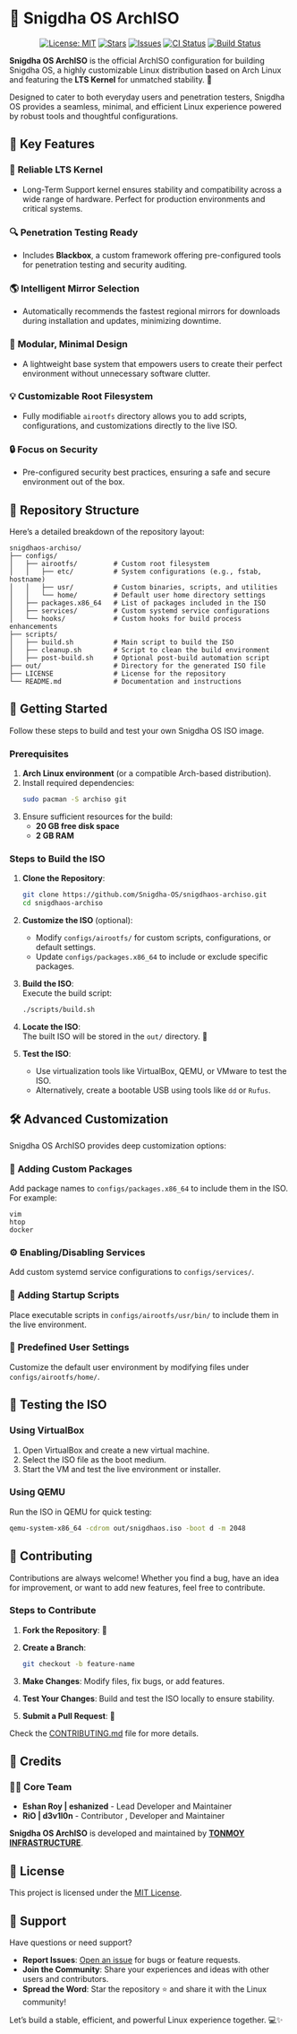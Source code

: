 # 🐧 Snigdha OS ArchISO  

<p align="center">
  <a href="LICENSE"><img src="https://img.shields.io/badge/License-MIT-yellow.svg?style=for-the-badge" alt="License: MIT"></a>
  <a href="https://github.com/Snigdha-OS/snigdhaos-archiso"><img src="https://img.shields.io/github/stars/Snigdha-OS/snigdhaos-archiso?style=for-the-badge" alt="Stars"></a>
  <a href="https://github.com/Snigdha-OS/snigdhaos-archiso/issues"><img src="https://img.shields.io/github/issues/Snigdha-OS/snigdhaos-archiso?style=for-the-badge" alt="Issues"></a>
  <a href="https://github.com/Snigdha-OS/snigdhaos-archiso/actions"><img src="https://img.shields.io/github/workflow/status/Snigdha-OS/snigdhaos-archiso/CI?style=for-the-badge" alt="CI Status"></a>
  <a href="https://github.com/Snigdha-OS/snigdhaos-archiso/actions?query=workflow%3A%22Build%22"><img src="https://img.shields.io/github/workflow/status/Snigdha-OS/snigdhaos-archiso/Build?style=for-the-badge" alt="Build Status"></a>
</p>

**Snigdha OS ArchISO** is the official ArchISO configuration for building Snigdha OS, a highly customizable Linux distribution based on Arch Linux and featuring the **LTS Kernel** for unmatched stability. 🚀  

Designed to cater to both everyday users and penetration testers, Snigdha OS provides a seamless, minimal, and efficient Linux experience powered by robust tools and thoughtful configurations.  

## 🌟 Key Features  

### 🎯 **Reliable LTS Kernel**  
- Long-Term Support kernel ensures stability and compatibility across a wide range of hardware. Perfect for production environments and critical systems.  

### 🔍 **Penetration Testing Ready**  
- Includes **Blackbox**, a custom framework offering pre-configured tools for penetration testing and security auditing.  

### 🌎 **Intelligent Mirror Selection**  
- Automatically recommends the fastest regional mirrors for downloads during installation and updates, minimizing downtime.  

### 🧩 **Modular, Minimal Design**  
- A lightweight base system that empowers users to create their perfect environment without unnecessary software clutter.  

### 💡 **Customizable Root Filesystem**  
- Fully modifiable `airootfs` directory allows you to add scripts, configurations, and customizations directly to the live ISO.  

### 🔒 **Focus on Security**  
- Pre-configured security best practices, ensuring a safe and secure environment out of the box.  

## 📂 Repository Structure  

Here’s a detailed breakdown of the repository layout:  

```
snigdhaos-archiso/  
├── configs/  
│   ├── airootfs/         # Custom root filesystem  
│   │   ├── etc/          # System configurations (e.g., fstab, hostname)  
│   │   ├── usr/          # Custom binaries, scripts, and utilities  
│   │   └── home/         # Default user home directory settings  
│   ├── packages.x86_64   # List of packages included in the ISO  
│   ├── services/         # Custom systemd service configurations  
│   └── hooks/            # Custom hooks for build process enhancements  
├── scripts/  
│   ├── build.sh          # Main script to build the ISO  
│   ├── cleanup.sh        # Script to clean the build environment  
│   ├── post-build.sh     # Optional post-build automation script  
├── out/                  # Directory for the generated ISO file  
├── LICENSE               # License for the repository  
└── README.md             # Documentation and instructions  
```  

## 🚀 Getting Started  

Follow these steps to build and test your own Snigdha OS ISO image.  

### Prerequisites  

1. **Arch Linux environment** (or a compatible Arch-based distribution).  
2. Install required dependencies:  
   ```bash
   sudo pacman -S archiso git
   ```  
3. Ensure sufficient resources for the build:  
   - **20 GB free disk space**  
   - **2 GB RAM**  

### Steps to Build the ISO  

1. **Clone the Repository**:  
   ```bash
   git clone https://github.com/Snigdha-OS/snigdhaos-archiso.git  
   cd snigdhaos-archiso  
   ```  

2. **Customize the ISO** (optional):  
   - Modify `configs/airootfs/` for custom scripts, configurations, or default settings.  
   - Update `configs/packages.x86_64` to include or exclude specific packages.  

3. **Build the ISO**:  
   Execute the build script:  
   ```bash
   ./scripts/build.sh  
   ```  

4. **Locate the ISO**:  
   The built ISO will be stored in the `out/` directory. 🎉  

5. **Test the ISO**:  
   - Use virtualization tools like VirtualBox, QEMU, or VMware to test the ISO.  
   - Alternatively, create a bootable USB using tools like `dd` or `Rufus`.  

## 🛠️ Advanced Customization  

Snigdha OS ArchISO provides deep customization options:  

### 🔧 **Adding Custom Packages**  
Add package names to `configs/packages.x86_64` to include them in the ISO. For example:  
```  
vim  
htop  
docker  
```  

### ⚙️ **Enabling/Disabling Services**  
Add custom systemd service configurations to `configs/services/`.  

### 📜 **Adding Startup Scripts**  
Place executable scripts in `configs/airootfs/usr/bin/` to include them in the live environment.  

### 📁 **Predefined User Settings**  
Customize the default user environment by modifying files under `configs/airootfs/home/`.  

## 🧪 Testing the ISO  

### Using VirtualBox  
1. Open VirtualBox and create a new virtual machine.  
2. Select the ISO file as the boot medium.  
3. Start the VM and test the live environment or installer.  

### Using QEMU  
Run the ISO in QEMU for quick testing:  
```bash
qemu-system-x86_64 -cdrom out/snigdhaos.iso -boot d -m 2048  
```  

## 🤝 Contributing  

Contributions are always welcome! Whether you find a bug, have an idea for improvement, or want to add new features, feel free to contribute.  

### Steps to Contribute  

1. **Fork the Repository**: 🍴  
2. **Create a Branch**:  
   ```bash
   git checkout -b feature-name  
   ```  

3. **Make Changes**: Modify files, fix bugs, or add features.  
4. **Test Your Changes**: Build and test the ISO locally to ensure stability.  
5. **Submit a Pull Request**: 🎯  

Check the [CONTRIBUTING.md](CONTRIBUTING.md) file for more details.  

## 🌟 Credits  

### 👨‍💻 Core Team  

- **Eshan Roy | eshanized** - Lead Developer and Maintainer  
- **RiO | d3v1l0n** - Contributor , Developer and Maintainer

**Snigdha OS ArchISO** is developed and maintained by **[TONMOY INFRASTRUCTURE](https://tonmoyinfrastructure.github.io/)**.  

## 📜 License  

This project is licensed under the [MIT License](LICENSE).  

## 💬 Support  

Have questions or need support?  

- **Report Issues**: [Open an issue](https://github.com/Snigdha-OS/snigdhaos-archiso/issues) for bugs or feature requests.  
- **Join the Community**: Share your experiences and ideas with other users and contributors.  
- **Spread the Word**: Star the repository ⭐ and share it with the Linux community!  

Let’s build a stable, efficient, and powerful Linux experience together. 💻✨  